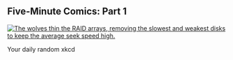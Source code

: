 ## Five-Minute Comics: Part 1
[![The wolves thin the RAID arrays, removing the slowest and weakest disks to keep the average seek speed high.](https://imgs.xkcd.com/comics/five_minute_comics_part_1.png)](https://xkcd.com/819/ "The wolves thin the RAID arrays, removing the slowest and weakest disks to keep the average seek speed high.")

Your daily random xkcd
